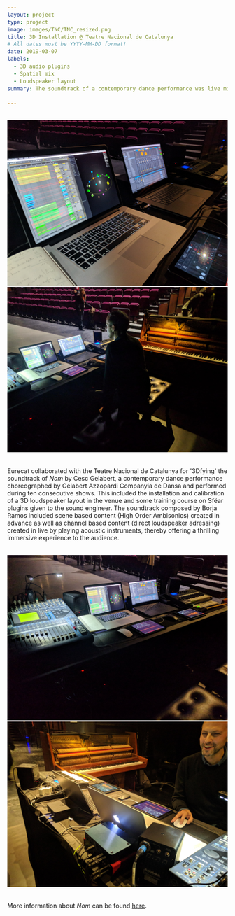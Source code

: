 ```yaml
---
layout: project
type: project
image: images/TNC/TNC_resized.png
title: 3D Installation @ Teatre Nacional de Catalunya
# All dates must be YYYY-MM-DD format!
date: 2019-03-07
labels:
  - 3D audio plugins
  - Spatial mix
  - Loudspeaker layout
summary: The soundtrack of a contemporary dance performance was live mixed in 3D with the help of Sfëar plugins and a 3D loudspeaker layout.

---
```


<br />
<div class="ui grid">
  <div class="ui medium centered images">
    <img class="ui image" src="/images/TNC/TNC1.jpg">
    <img class="ui image" src="/images/TNC/TNC2.jpg">
  </div>
</div>
<br />

Eurecat collaborated with the Teatre Nacional de Catalunya for '3Dfying' the soundtrack of *Nom* by Cesc Gelabert, a contemporary dance performance choreographed by Gelabert Azzopardi Companyia de Dansa and performed during ten consecutive shows. This included the installation and calibration of a 3D loudspeaker layout in the venue and some training course on Sfëar plugins given to the sound engineer. The soundtrack composed by Borja Ramos included scene based content (High Order Ambisonics) created in advance as well as channel based content (direct loudspeaker adressing) created in live by playing acoustic instruments, thereby offering a thrilling immersive experience to the audience.

<br />
<div class="ui grid">
  <div class="ui medium centered images">
    <img class="ui image" src="/images/TNC/TNC3.jpg">
    <img class="ui image" src="/images/TNC/TNC4.jpg">
  </div>
</div>
<br />

More information about *Nom* can be found [here](https://www.tnc.cat/es/nom).<br /><br />
